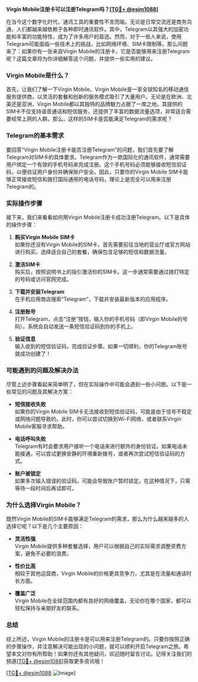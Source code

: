 **Virgin Mobile注册卡可以注册Telegram吗？[[TG💪+ @esim1088](https://t.me/s/esim1088)]**

在当今这个数字化时代，通讯工具的重要性不言而喻。无论是日常交流还是商务沟通，人们都越来越依赖于各种即时通讯软件。其中，Telegram以其强大的加密功能和丰富的功能特性，成为了许多用户的首选。然而，对于一些人来说，使用Telegram可能面临一些技术上的挑战，比如网络环境、SIM卡限制等。那么问题来了：如果你有一张来自Virgin Mobile的注册卡，它是否能够用来注册Telegram呢？这篇文章将为你详细解答这个问题，并提供一些实用的建议。

### Virgin Mobile是什么？

首先，让我们了解一下Virgin Mobile。Virgin Mobile是一家全球知名的移动通信服务提供商，以灵活的套餐和创新的服务模式吸引了大量用户。无论是在欧洲、北美还是亚洲，Virgin Mobile都以其独特的品牌魅力占据了一席之地。其提供的SIM卡不仅支持语音通话和短信服务，还提供了丰富的数据流量选项，非常适合需要经常上网的人群。那么，这样的SIM卡是否能满足Telegram的需求呢？

### Telegram的基本需求

要回答“Virgin Mobile注册卡能否注册Telegram”的问题，我们首先要了解Telegram对SIM卡的具体要求。Telegram作为一款国际化的通讯软件，通常需要用户绑定一个有效的手机号码来完成注册。这个手机号码必须能够接收短信验证码，以便验证用户身份并确保账户安全。因此，只要你的Virgin Mobile SIM卡能够正常接收短信和拨打国际通用的电话号码，理论上是完全可以用来注册Telegram的。

### 实际操作步骤

接下来，我们来看看如何用Virgin Mobile注册卡成功注册Telegram。以下是具体的操作步骤：

1. **购买Virgin Mobile SIM卡**  
   如果你还没有Virgin Mobile的SIM卡，首先需要前往当地的营业厅或官方网站进行购买。选择适合自己的套餐，确保包含足够的短信和数据流量。

2. **激活SIM卡**  
   购买后，按照说明书上的指引激活你的SIM卡。这一步通常需要通过拨打特定的号码或访问官网完成。

3. **下载并安装Telegram**  
   在手机应用商店搜索“Telegram”，下载并安装最新版本的应用程序。

4. **注册账号**  
   打开Telegram，点击“注册”按钮，输入你的手机号码（即Virgin Mobile的号码）。系统会自动发送一条短信验证码到你的手机上。

5. **验证信息**  
   输入收到的短信验证码，完成验证步骤。如果一切顺利，你的Telegram账号就成功创建了！

### 可能遇到的问题及解决办法

尽管上述步骤看起来简单明了，但在实际操作中可能会遇到一些小问题。以下是一些常见的问题及其解决方案：

- **短信接收失败**  
  如果你的Virgin Mobile SIM卡无法接收到短信验证码，可能是由于信号不稳定或网络问题导致的。此时，你可以尝试切换到Wi-Fi网络，或者联系Virgin Mobile客服寻求帮助。

- **电话呼叫失败**  
  Telegram有时会要求用户接听一个电话来进行额外的身份验证。如果电话未能接通，可以尝试更换安静的环境重新拨号，或者再次尝试短信验证码的方式。

- **账户被锁定**  
  如果多次输入错误的验证码，可能会导致账户暂时锁定。在这种情况下，只需等待一段时间后再试即可。

### 为什么选择Virgin Mobile？

既然Virgin Mobile的SIM卡能够满足Telegram的需求，那么为什么越来越多的人选择它呢？以下是几个主要原因：

- **灵活性强**  
  Virgin Mobile提供多种套餐选择，用户可以根据自己的实际需求调整资费方案，避免不必要的浪费。

- **性价比高**  
  相较于其他运营商，Virgin Mobile的价格更具竞争力，尤其是在流量和通话时长方面。

- **覆盖广泛**  
  Virgin Mobile在全球范围内都有良好的网络覆盖，无论你在哪个国家，都可以轻松保持与亲朋好友的联系。

### 总结

综上所述，Virgin Mobile的注册卡是可以用来注册Telegram的。只要你按照正确的步骤操作，并注意解决可能出现的小问题，就可以顺利开启Telegram之旅。希望本文对你有所帮助！如果你还有其他疑问，欢迎随时留言讨论。记得关注我们的频道[[TG💪+ @esim1088](https://t.me/s/esim1088)]获取更多资讯哦！

[[TG💪+ @esim1088](https://t.me/s/esim1088) ![Image](https://i.postimg.cc/4NQfJmqS/Snipaste-2025-05-13-00-14-12.png)]